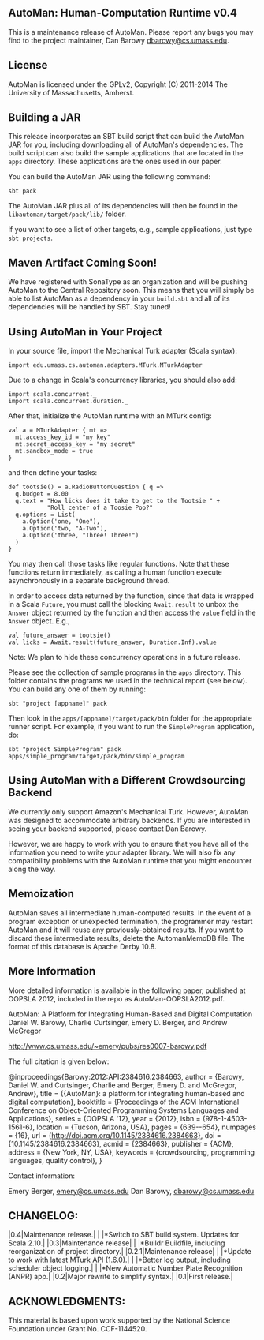 AutoMan: Human-Computation Runtime v0.4
---------------------------------------

This is a maintenance release of AutoMan.  Please report any bugs you
may find to the project maintainer, Dan Barowy <dbarowy@cs.umass.edu>.

License
-------

AutoMan is licensed under the GPLv2, Copyright (C) 2011-2014 The
University of Massachusetts, Amherst.

Building a JAR
----------------

This release incorporates an SBT build script that can build the AutoMan JAR
for you, including downloading all of AutoMan's dependencies.  The build
script can also build the sample applications that are located in the
`apps` directory.  These applications are the ones used in our paper.

You can build the AutoMan JAR using the following command:

    sbt pack

The AutoMan JAR plus all of its dependencies will then be found in the
`libautoman/target/pack/lib/` folder.

If you want to see a list of other targets, e.g., sample applications,
just type `sbt projects`.

Maven Artifact Coming Soon!
---------------------------

We have registered with SonaType as an organization and will be pushing
AutoMan to the Central Repository soon.  This means that you will simply
be able to list AutoMan as a dependency in your `build.sbt` and all
of its dependencies will be handled by SBT.  Stay tuned!

Using AutoMan in Your Project
-----------------------------

In your source file, import the Mechanical Turk adapter (Scala syntax):

    import edu.umass.cs.automan.adapters.MTurk.MTurkAdapter

Due to a change in Scala's concurrency libraries, you should also add:

    import scala.concurrent._
    import scala.concurrent.duration._

After that, initialize the AutoMan runtime with an MTurk config:

    val a = MTurkAdapter { mt =>
      mt.access_key_id = "my key"
      mt.secret_access_key = "my secret"
      mt.sandbox_mode = true
    }

and then define your tasks:

    def tootsie() = a.RadioButtonQuestion { q =>
      q.budget = 8.00
      q.text = "How licks does it take to get to the Tootsie " +
               "Roll center of a Toosie Pop?"
      q.options = List(
        a.Option('one, "One"),
        a.Option('two, "A-Two"),
        a.Option('three, "Three! Three!")
      )
    }

You may then call those tasks like regular functions.  Note that
these functions return immediately, as calling a human function execute
asynchronously in a separate background thread.

In order to access data returned by the function, since that data is
wrapped in a Scala `Future`, you must call the blocking `Await.result`
to unbox the `Answer` object returned by the function and then access
the `value` field in the `Answer` object.  E.g.,

    val future_answer = tootsie()
    val licks = Await.result(future_answer, Duration.Inf).value

Note: We plan to hide these concurrency operations in a future release.

Please see the collection of sample programs in the `apps`
directory. This folder contains the programs we used in the technical
report (see below).  You can build any one of them by running:

    sbt "project [appname]" pack

Then look in the `apps/[appname]/target/pack/bin` folder for the
appropriate runner script.  For example, if you want to run the
`SimpleProgram` application, do:

    sbt "project SimpleProgram" pack
    apps/simple_program/target/pack/bin/simple_program

Using AutoMan with a Different Crowdsourcing Backend
----------------------------------------------------

We currently only support Amazon's Mechanical Turk.  However, AutoMan
was designed to accommodate arbitrary backends.  If you are interested
in seeing your backend supported, please contact Dan Barowy.

However, we are happy to work with you to ensure that you have all of
the information you need to write your adapter library. We will also fix
any compatibility problems with the AutoMan runtime that you might
encounter along the way.

Memoization
-----------

AutoMan saves all intermediate human-computed results.  In the event
of a program exception or unexpected termination, the programmer may
restart AutoMan and it will reuse any previously-obtained results.  If
you want to discard these intermediate results, delete the
AutomanMemoDB file.  The format of this database is Apache Derby 10.8.

More Information
----------------

More detailed information is available in the following paper,
published at OOPSLA 2012, included in the repo as AutoMan-OOPSLA2012.pdf.

  AutoMan: A Platform for Integrating Human-Based and Digital Computation
  Daniel W. Barowy, Charlie Curtsinger, Emery D. Berger, and Andrew McGregor

  http://www.cs.umass.edu/~emery/pubs/res0007-barowy.pdf

  The full citation is given below:

@inproceedings{Barowy:2012:API:2384616.2384663,
 author = {Barowy, Daniel W. and Curtsinger, Charlie and Berger, Emery D. and McGregor, Andrew},
 title = {{AutoMan}: a platform for integrating human-based and digital computation},
 booktitle = {Proceedings of the ACM International Conference on Object-Oriented Programming Systems Languages and Applications},
 series = {OOPSLA '12},
 year = {2012},
 isbn = {978-1-4503-1561-6},
 location = {Tucson, Arizona, USA},
 pages = {639--654},
 numpages = {16},
 url = {http://doi.acm.org/10.1145/2384616.2384663},
 doi = {10.1145/2384616.2384663},
 acmid = {2384663},
 publisher = {ACM},
 address = {New York, NY, USA},
 keywords = {crowdsourcing, programming languages, quality control},
} 

Contact information:

  Emery Berger, emery@cs.umass.edu
  Dan Barowy, dbarowy@cs.umass.edu
  
CHANGELOG:
----------
|0.4|Maintenance release.|
|   |*Switch to SBT build system. Updates for Scala 2.10.|
|0.3|Maintenance release|
|   |*Buildr Buildfile, including reorganization of project directory.|
|0.2.1|Maintenance release|
|   |*Update to work with latest MTurk API (1.6.0).|
|   |*Better log output, including scheduler object logging.|
|   |*New Automatic Number Plate Recognition (ANPR) app.|
|0.2|Major rewrite to simplify syntax.|
|0.1|First release.|

ACKNOWLEDGMENTS:
----------------
This material is based upon work supported by the National Science
Foundation under Grant No. CCF-1144520.

